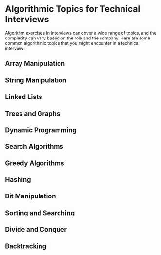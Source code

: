 # Algorithmic Topics for Technical Interviews

Algorithm exercises in interviews can cover a wide range of topics, and the complexity can vary based on the role and the company. Here are some common algorithmic topics that you might encounter in a technical interview:

## Array Manipulation
## String Manipulation
## Linked Lists
## Trees and Graphs
## Dynamic Programming
## Search Algorithms
## Greedy Algorithms
## Hashing
## Bit Manipulation
## Sorting and Searching
## Divide and Conquer
## Backtracking
